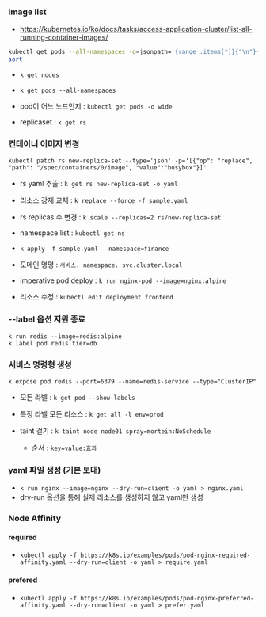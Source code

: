 ### image list

- https://kubernetes.io/ko/docs/tasks/access-application-cluster/list-all-running-container-images/

```sh
kubectl get pods --all-namespaces -o=jsonpath='{range .items[*]}{"\n"}{.metadata.name}{":\t"}{range .spec.containers[*]}{.image}{", "}{end}{end}' |\
sort
```

- `k get nodes`

- `k get pods --all-namespaces`
- pod이 어느 노드인지 : `kubectl get pods -o wide`

- replicaset : `k get rs`

### 컨테이너 이미지 변경

```
kubectl patch rs new-replica-set --type='json' -p='[{"op": "replace", "path": "/spec/containers/0/image", "value":"busybox"}]'
```

- rs yaml 추출 : `k get rs new-replica-set -o yaml`

- 리소스 강제 교체 : `k replace --force -f sample.yaml`

- rs replicas 수 변경 : `k scale --replicas=2 rs/new-replica-set`

- namespace list : `kubectl get ns`

- `k apply -f sample.yaml --namespace=finance`

- 도메인 명명 : `서비스. namespace. svc.cluster.local`

- imperative pod deploy : `k run nginx-pod --image=nginx:alpine`

- 리소스 수정 : `kubectl edit deployment frontend`

### --label 옵션 지원 종료

```
k run redis --image=redis:alpine
k label pod redis tier=db
```

### 서비스 명령형 생성

`k expose pod redis --port=6379 --name=redis-service --type="ClusterIP"`

- 모든 라벨 : `k get pod --show-labels`
- 특정 라벨 모든 리소스 : `k get all -l env=prod`

- taint 걸기 : `k taint node node01 spray=mortein:NoSchedule`
  - 순서 : `key=value:효과`

### yaml 파일 생성 (기본 토대)

- `k run nginx --image=nginx --dry-run=client -o yaml > nginx.yaml`
- dry-run 옵션을 통해 실제 리소스를 생성하지 않고 yaml만 생성

### Node Affinity

#### required

- `kubectl apply -f https://k8s.io/examples/pods/pod-nginx-required-affinity.yaml --dry-run=client -o yaml > require.yaml`

#### prefered

- `kubectl apply -f https://k8s.io/examples/pods/pod-nginx-preferred-affinity.yaml --dry-run=client -o yaml > prefer.yaml`

